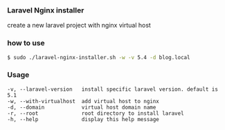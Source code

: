 ### Laravel Nginx installer

create a new laravel project with nginx virtual host

### how to use

```bash
$ sudo ./laravel-nginx-installer.sh -w -v 5.4 -d blog.local
```

### Usage
```shell
-v, --laravel-version  	install specific laravel version. default is 5.1
-w, --with-virtualhost 	add virtual host to nginx
-d, --domain            virtual host domain name
-r, --root              root directory to install laravel
-h, --help              display this help message
```
